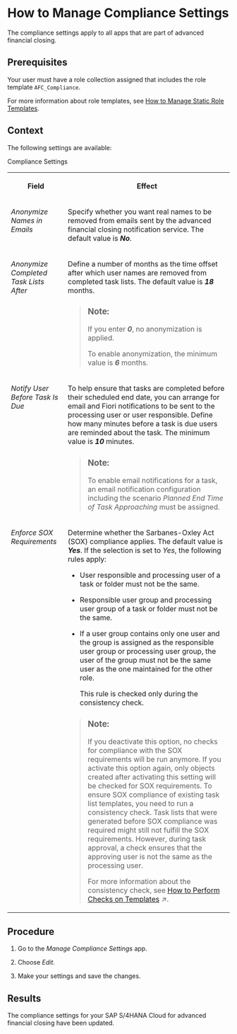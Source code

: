 <!-- loio835ce12f7d4f4e8cab5df36537aea3c1 -->

# How to Manage Compliance Settings

The compliance settings apply to all apps that are part of advanced financial closing.



<a name="loio835ce12f7d4f4e8cab5df36537aea3c1__prereq_bxw_m3y_rjb"/>

## Prerequisites

Your user must have a role collection assigned that includes the role template `AFC_Compliance`.

For more information about role templates, see [How to Manage Static Role Templates](../User-Management/how-to-manage-static-role-templates-0cca34d.md).



## Context

The following settings are available:

<a name="loio835ce12f7d4f4e8cab5df36537aea3c1__d17e1356"/>Compliance Settings


<table>
<tr>
<th valign="top">

Field



</th>
<th valign="top">

Effect



</th>
</tr>
<tr>
<td valign="top">

*Anonymize Names in Emails*



</td>
<td valign="top">

Specify whether you want real names to be removed from emails sent by the advanced financial closing notification service. The default value is ***No***.



</td>
</tr>
<tr>
<td valign="top">

*Anonymize Completed Task Lists After*



</td>
<td valign="top">

Define a number of months as the time offset after which user names are removed from completed task lists. The default value is ***18*** months.

> ### Note:  
> If you enter ***0***, no anonymization is applied.
> 
> To enable anonymization, the minimum value is ***6*** months.



</td>
</tr>
<tr>
<td valign="top">

*Notify User Before Task Is Due*



</td>
<td valign="top">

To help ensure that tasks are completed before their scheduled end date, you can arrange for email and Fiori notifications to be sent to the processing user or user responsible. Define how many minutes before a task is due users are reminded about the task. The minimum value is ***10*** minutes.

> ### Note:  
> To enable email notifications for a task, an email notification configuration including the scenario *Planned End Time of Task Approaching* must be assigned.



</td>
</tr>
<tr>
<td valign="top">

*Enforce SOX Requirements*



</td>
<td valign="top">

Determine whether the Sarbanes-Oxley Act \(SOX\) compliance applies. The default value is ***Yes***. If the selection is set to *Yes*, the following rules apply:

-   User responsible and processing user of a task or folder must not be the same.

-   Responsible user group and processing user group of a task or folder must not be the same.

-   If a user group contains only one user and the group is assigned as the responsible user group or processing user group, the user of the group must not be the same user as the one maintained for the other role.

    This rule is checked only during the consistency check.


> ### Note:  
> If you deactivate this option, no checks for compliance with the SOX requirements will be run anymore. If you activate this option again, only objects created after activating this setting will be checked for SOX requirements. To ensure SOX compliance of existing task list templates, you need to run a consistency check. Task lists that were generated before SOX compliance was required might still not fulfill the SOX requirements. However, during task approval, a check ensures that the approving user is not the same as the processing user.
> 
> For more information about the consistency check, see [How to Perform Checks on Templates](https://help.sap.com/viewer/b3f5b9cf1ab7498fad5b6f297013d65a/SHIP/en-US/bd90b43614b841f48796e068fb1fcb6c.html "Check whether your templates fulfill all requirements.") :arrow_upper_right:.



</td>
</tr>
</table>



## Procedure

1.  Go to the *Manage Compliance Settings* app.

2.  Choose *Edit*.

3.  Make your settings and save the changes.




<a name="loio835ce12f7d4f4e8cab5df36537aea3c1__result_ofp_5nt_3mb"/>

## Results

The compliance settings for your SAP S/4HANA Cloud for advanced financial closing have been updated.

